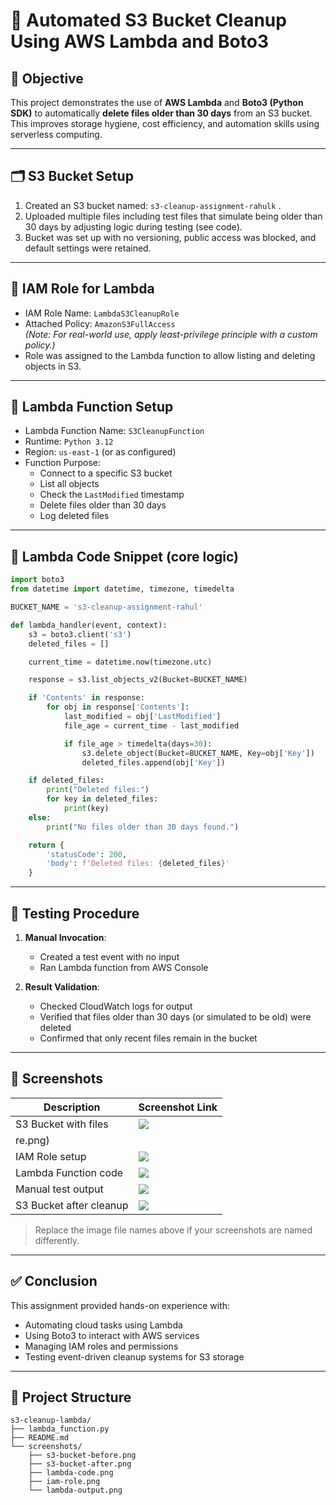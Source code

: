 
# 🧹 Automated S3 Bucket Cleanup Using AWS Lambda and Boto3

## 🎯 Objective

This project demonstrates the use of **AWS Lambda** and **Boto3 (Python SDK)** to automatically **delete files older than 30 days** from an S3 bucket. This improves storage hygiene, cost efficiency, and automation skills using serverless computing.

---

## 🗂️ S3 Bucket Setup

1. Created an S3 bucket named: `s3-cleanup-assignment-rahulk` .
2. Uploaded multiple files including test files that simulate being older than 30 days by adjusting logic during testing (see code).
3. Bucket was set up with no versioning, public access was blocked, and default settings were retained.

---

## 🔐 IAM Role for Lambda

- IAM Role Name: `LambdaS3CleanupRole`
- Attached Policy: `AmazonS3FullAccess`  
  *(Note: For real-world use, apply least-privilege principle with a custom policy.)*
- Role was assigned to the Lambda function to allow listing and deleting objects in S3.

---

## 🧠 Lambda Function Setup

- Lambda Function Name: `S3CleanupFunction`
- Runtime: `Python 3.12`
- Region: `us-east-1` (or as configured)
- Function Purpose:
  - Connect to a specific S3 bucket
  - List all objects
  - Check the `LastModified` timestamp
  - Delete files older than 30 days
  - Log deleted files

---

## 🧾 Lambda Code Snippet (core logic)

```python
import boto3
from datetime import datetime, timezone, timedelta

BUCKET_NAME = 's3-cleanup-assignment-rahul'

def lambda_handler(event, context):
    s3 = boto3.client('s3')
    deleted_files = []

    current_time = datetime.now(timezone.utc)

    response = s3.list_objects_v2(Bucket=BUCKET_NAME)

    if 'Contents' in response:
        for obj in response['Contents']:
            last_modified = obj['LastModified']
            file_age = current_time - last_modified

            if file_age > timedelta(days=30):
                s3.delete_object(Bucket=BUCKET_NAME, Key=obj['Key'])
                deleted_files.append(obj['Key'])

    if deleted_files:
        print("Deleted files:")
        for key in deleted_files:
            print(key)
    else:
        print("No files older than 30 days found.")

    return {
        'statusCode': 200,
        'body': f'Deleted files: {deleted_files}'
    }
```

---

## 🧪 Testing Procedure

1. **Manual Invocation**:
   - Created a test event with no input
   - Ran Lambda function from AWS Console

2. **Result Validation**:
   - Checked CloudWatch logs for output
   - Verified that files older than 30 days (or simulated to be old) were deleted
   - Confirmed that only recent files remain in the bucket

---

## 📸 Screenshots

| Description                | Screenshot Link |
|---------------------------|------------------|
| S3 Bucket with files       | ![](screenshots/https://github.com/RahulKagra/Automated-S3-Bucket-Cleanup-Using-AWS-Lambda-and-Boto3/blob/main/Test%20of%20Setup.png)|
re.png) |
| IAM Role setup             | ![](screenshots/iam-role.png) |
| Lambda Function code       | ![](screenshots/lambda-code.png) |
| Manual test output         | ![](screenshots/lambda-output.png) |
| S3 Bucket after cleanup    | ![](screenshots/s3-bucket-after.png) |

> Replace the image file names above if your screenshots are named differently.

---

## ✅ Conclusion

This assignment provided hands-on experience with:
- Automating cloud tasks using Lambda
- Using Boto3 to interact with AWS services
- Managing IAM roles and permissions
- Testing event-driven cleanup systems for S3 storage

---

## 📁 Project Structure

```
s3-cleanup-lambda/
├── lambda_function.py
├── README.md
└── screenshots/
    ├── s3-bucket-before.png
    ├── s3-bucket-after.png
    ├── lambda-code.png
    ├── iam-role.png
    └── lambda-output.png
```
